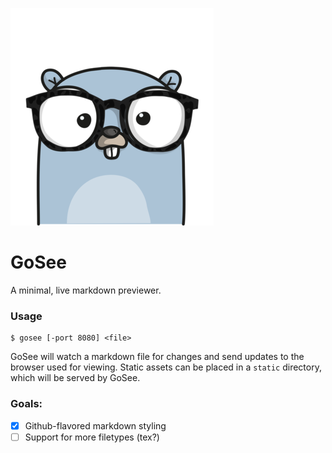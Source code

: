 ![](./gosee.png)

# GoSee

A minimal, live markdown previewer.

### Usage

```
$ gosee [-port 8080] <file>
```

GoSee will watch a markdown file for changes and send updates to the browser
used for viewing. Static assets can be placed in a `static` directory, which
will be served by GoSee.

### Goals:

- [x] Github-flavored markdown styling
- [ ] Support for more filetypes (tex?)
